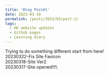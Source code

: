 ```yaml
---
title: 'Blog Post#1'
date: 2023-03-19
permalink: /posts/2023/03/post-1/
tags:
  - KK website updates
  - Github pages
  - Learning diary
---
```


Trying to do something different start from here!\
20230322-Fix Site Favicon\
20230318-Site Ver2\
20230317-Site opened!!!\
